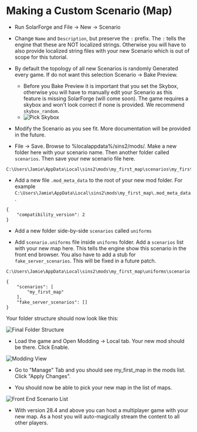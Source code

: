 # Making a Custom Scenario (Map)

-  Run SolarForge and File -> New -> Scenario

-  Change `Name` and `Description`, but preserve the `:` prefix. The `:` tells the engine that these are NOT localized strings. Otherwise you will have to also provide localized string files with your new Scenario which is out of scope for this tutorial.

-  By default the topology of all new Scenarios is randomly Generated every game. If do not want this selection Scenario -> Bake Preview.
    - Before you Bake Preview it is important that you set the Skybox, otherwise you will have to manually edit your Scenario as this feature is missing SolarForge (will come soon). The game requires a skybox and won't look correct if none is provided. We recommend `skybox_random`.
    - ![Pick Skybox](images/making_a_custom_scenario/pick_skybox.png)

-  Modify the Scenario as you see fit. More documentation will be provided in the future.

-  File -> Save. Browse to %localappdata%/sins2/mods/. Make a new folder here with your scenario name. Then another folder called `scenarios`. Then save your new scenario file here.
```
C:\Users\Jamie\AppData\Local\sins2\mods\my_first_map\scenarios\my_first_map.scenario
```

-  Add a new file `.mod_meta_data` to the root of your new mod folder. For example `C:\Users\Jamie\AppData\Local\sins2\mods\my_first_map\.mod_meta_data`.
  
```
{
    "compatibility_version": 2
}
```

-  Add a new folder side-by-side `scenarios` called `uniforms`

-  Add `scenario.uniforms` file inside `uniforms` folder. Add a `scenarios` list with your new map here. This tells the engine show this scenario in the front end browser. You also have to add a stub for `fake_server_scenarios`. This will be fixed in a future patch.

```
C:\Users\Jamie\AppData\Local\sins2\mods\my_first_map\uniforms\scenario.uniforms
```
```
{
    "scenarios": [
        "my_first_map"
    ],
    "fake_server_scenarios": []
}
```

Your folder structure should now look like this:

![Final Folder Structure](images/making_a_custom_scenario/folder_structure.png)

- Load the game and Open Modding -> Local tab. Your new mod should be there. Click Enable.

![Modding View](images/making_a_custom_scenario/modding_view.png)

- Go to "Manage" Tab and you should see my_first_map in the mods list. Click "Apply Changes".

-  You should now be able to pick your new map in the list of maps.

![Front End Scenario List](images/making_a_custom_scenario/front_end_scenario_list.png)

- With version 28.4 and above you can host a multiplayer game with your new map. As a host you will auto-magically stream the content to all other players.
